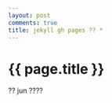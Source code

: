 ```yaml
---
layout: post
comments: true
title: jekyll gh pages ?? *
---
```


{{ page.title }}
================

<p class="meta">?? jun ????</p>
